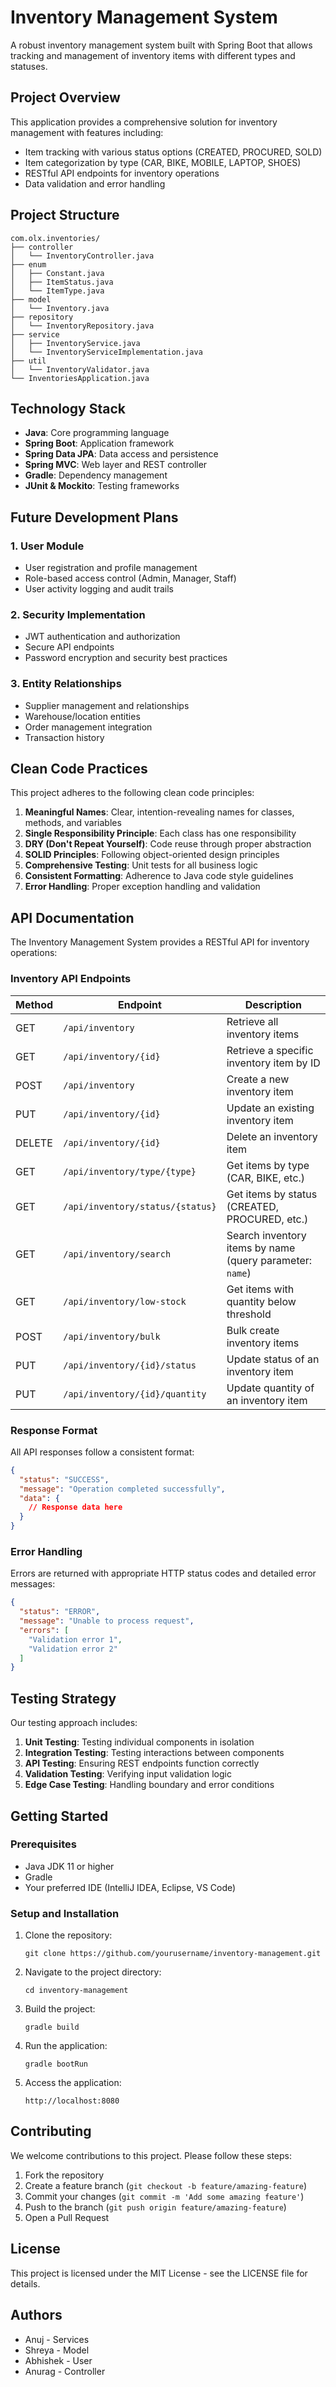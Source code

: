 # Inventory Management System

A robust inventory management system built with Spring Boot that allows tracking and management of inventory items with different types and statuses.

## Project Overview

This application provides a comprehensive solution for inventory management with features including:
- Item tracking with various status options (CREATED, PROCURED, SOLD)
- Item categorization by type (CAR, BIKE, MOBILE, LAPTOP, SHOES)
- RESTful API endpoints for inventory operations
- Data validation and error handling

## Project Structure

```
com.olx.inventories/
├── controller
│   └── InventoryController.java
├── enum
│   ├── Constant.java
│   ├── ItemStatus.java
│   └── ItemType.java
├── model
│   └── Inventory.java
├── repository
│   └── InventoryRepository.java
├── service
│   ├── InventoryService.java
│   └── InventoryServiceImplementation.java
├── util
│   └── InventoryValidator.java
└── InventoriesApplication.java
```

## Technology Stack

- **Java**: Core programming language
- **Spring Boot**: Application framework
- **Spring Data JPA**: Data access and persistence
- **Spring MVC**: Web layer and REST controller
- **Gradle**: Dependency management
- **JUnit & Mockito**: Testing frameworks

## Future Development Plans

### 1. User Module
- User registration and profile management
- Role-based access control (Admin, Manager, Staff)
- User activity logging and audit trails

### 2. Security Implementation
- JWT authentication and authorization
- Secure API endpoints
- Password encryption and security best practices

### 3. Entity Relationships
- Supplier management and relationships
- Warehouse/location entities
- Order management integration
- Transaction history

## Clean Code Practices

This project adheres to the following clean code principles:

1. **Meaningful Names**: Clear, intention-revealing names for classes, methods, and variables
2. **Single Responsibility Principle**: Each class has one responsibility
3. **DRY (Don't Repeat Yourself)**: Code reuse through proper abstraction
4. **SOLID Principles**: Following object-oriented design principles
5. **Comprehensive Testing**: Unit tests for all business logic
6. **Consistent Formatting**: Adherence to Java code style guidelines
7. **Error Handling**: Proper exception handling and validation

## API Documentation

The Inventory Management System provides a RESTful API for inventory operations:

### Inventory API Endpoints

| Method | Endpoint | Description |
|--------|----------|-------------|
| GET    | `/api/inventory` | Retrieve all inventory items |
| GET    | `/api/inventory/{id}` | Retrieve a specific inventory item by ID |
| POST   | `/api/inventory` | Create a new inventory item |
| PUT    | `/api/inventory/{id}` | Update an existing inventory item |
| DELETE | `/api/inventory/{id}` | Delete an inventory item |
| GET    | `/api/inventory/type/{type}` | Get items by type (CAR, BIKE, etc.) |
| GET    | `/api/inventory/status/{status}` | Get items by status (CREATED, PROCURED, etc.) |
| GET    | `/api/inventory/search` | Search inventory items by name (query parameter: `name`) |
| GET    | `/api/inventory/low-stock` | Get items with quantity below threshold |
| POST   | `/api/inventory/bulk` | Bulk create inventory items |
| PUT    | `/api/inventory/{id}/status` | Update status of an inventory item |
| PUT    | `/api/inventory/{id}/quantity` | Update quantity of an inventory item |

### Response Format

All API responses follow a consistent format:

```json
{
  "status": "SUCCESS",
  "message": "Operation completed successfully",
  "data": {
    // Response data here
  }
}
```

### Error Handling

Errors are returned with appropriate HTTP status codes and detailed error messages:

```json
{
  "status": "ERROR",
  "message": "Unable to process request",
  "errors": [
    "Validation error 1",
    "Validation error 2"
  ]
}
```

## Testing Strategy

Our testing approach includes:

1. **Unit Testing**: Testing individual components in isolation
2. **Integration Testing**: Testing interactions between components
3. **API Testing**: Ensuring REST endpoints function correctly
4. **Validation Testing**: Verifying input validation logic
5. **Edge Case Testing**: Handling boundary and error conditions

## Getting Started

### Prerequisites
- Java JDK 11 or higher
- Gradle
- Your preferred IDE (IntelliJ IDEA, Eclipse, VS Code)

### Setup and Installation

1. Clone the repository:
   ```
   git clone https://github.com/yourusername/inventory-management.git
   ```

2. Navigate to the project directory:
   ```
   cd inventory-management
   ```

3. Build the project:
   ```
   gradle build
   ```

4. Run the application:
   ```
   gradle bootRun
   ```

5. Access the application:
   ```
   http://localhost:8080
   ```

## Contributing

We welcome contributions to this project. Please follow these steps:

1. Fork the repository
2. Create a feature branch (`git checkout -b feature/amazing-feature`)
3. Commit your changes (`git commit -m 'Add some amazing feature'`)
4. Push to the branch (`git push origin feature/amazing-feature`)
5. Open a Pull Request

## License

This project is licensed under the MIT License - see the LICENSE file for details.

## Authors

- Anuj - Services
- Shreya - Model
- Abhishek - User
- Anurag - Controller